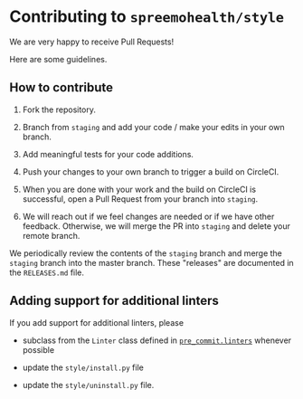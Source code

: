 # Contributing to `spreemohealth/style`

We are very happy to receive Pull Requests!

Here are some guidelines.

## How to contribute

1. Fork the repository.

2. Branch from `staging` and add your code / make your edits in your own
   branch.

3. Add meaningful tests for your code additions.

4. Push your changes to your own branch to trigger a build on CircleCI.

5. When you are done with your work and the build on CircleCI is successful,
   open a Pull Request from your branch into `staging`.

6. We will reach out if we feel changes are needed or if we have other
   feedback.
   Otherwise, we will merge the PR into `staging` and delete your remote
   branch.

We periodically review the contents of the `staging` branch and merge the
`staging` branch into the master branch.
These "releases" are documented in the `RELEASES.md` file.

## Adding support for additional linters

If you add support for additional linters, please

- subclass from the `Linter` class defined in
  [`pre_commit.linters`](https://github.com/spreemohealth/style/blob/master/pre_commit/linters.py)
  whenever possible

- update the `style/install.py` file

- update the `style/uninstall.py` file.
